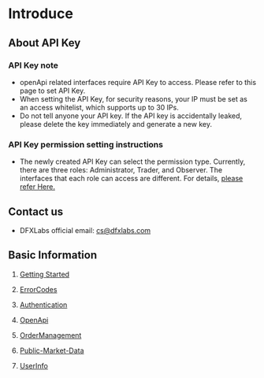 
# Introduce

## About API Key
### API Key note
* openApi related interfaces require API Key to access. Please refer to this page to set API Key.
* When setting the API Key, for security reasons, your IP must be set as an access whitelist, which supports up to 30 IPs.
* Do not tell anyone your API key. If the API key is accidentally leaked, please delete the key immediately and generate a new key.

### API Key permission setting instructions
* The newly created API Key can select the permission type. Currently, there are three roles: Administrator, Trader, and Observer. The interfaces that each role can access are different. For details, [please refer Here.](https://github.com/dfxlabs/dfxlabs.github.io/blob/main/docs/OpenApi.md)

## Contact us
* DFXLabs official email: cs@dfxlabs.com


## Basic Information

1. [Getting Started](https://github.com/dfxlabs/dfxlabs.github.io/blob/main/docs/Getting%20Started.md)

2. [ErrorCodes](https://github.com/dfxlabs/dfxlabs.github.io/blob/main/docs/ErrorCodes.md)

3. [Authentication](https://github.com/dfxlabs/dfxlabs.github.io/blob/main/docs/Authentication.md)

4. [OpenApi](https://github.com/dfxlabs/dfxlabs.github.io/blob/main/docs/OpenApi.md)

5. [OrderManagement](https://github.com/dfxlabs/dfxlabs.github.io/blob/main/docs/OrderManagement.md)

6. [Public-Market-Data](https://github.com/dfxlabs/dfxlabs.github.io/blob/main/docs/Public-Market-Data.md)

7. [UserInfo](https://github.com/dfxlabs/dfxlabs.github.io/blob/main/docs/UserInfo.md)
